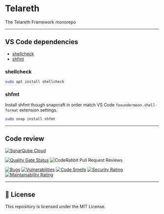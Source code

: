 # Telareth

The Telareth Framework monorepo

---

## VS Code dependencies

- [shellcheck](https://github.com/koalaman/shellcheck)
- [shfmt](https://github.com/mvdan/sh)

### shellcheck

```bash
sudo apt install shellcheck
```

### shfmt

Install shfmt though snapcraft in order match VS Code `foxundermoon.shell-format` extension settings.

```bash
sudo snap install shfmt
```

---

## Code review

[![SonarQube Cloud](https://sonarcloud.io/images/project_badges/sonarcloud-highlight.svg)](https://sonarcloud.io/summary/new_code?id=telareth_telareth)

[![Quality Gate Status](https://sonarcloud.io/api/project_badges/measure?project=telareth_telareth&metric=alert_status)](https://sonarcloud.io/summary/new_code?id=telareth_telareth)
![CodeRabbit Pull Request Reviews](https://img.shields.io/coderabbit/prs/github/telareth/telareth?utm_source=oss&utm_medium=github&utm_campaign=telareth%2Ftelareth&labelColor=171717&color=FF570A&link=https%3A%2F%2Fcoderabbit.ai&label=CodeRabbit+Reviews)

[![Bugs](https://sonarcloud.io/api/project_badges/measure?project=telareth_telareth&metric=bugs)](https://sonarcloud.io/summary/new_code?id=telareth_telareth)
[![Vulnerabilities](https://sonarcloud.io/api/project_badges/measure?project=telareth_telareth&metric=vulnerabilities)](https://sonarcloud.io/summary/new_code?id=telareth_telareth)
[![Code Smells](https://sonarcloud.io/api/project_badges/measure?project=telareth_telareth&metric=code_smells)](https://sonarcloud.io/summary/new_code?id=telareth_telareth)
[![Security Rating](https://sonarcloud.io/api/project_badges/measure?project=telareth_telareth&metric=security_rating)](https://sonarcloud.io/summary/new_code?id=telareth_telareth)
[![Maintainability Rating](https://sonarcloud.io/api/project_badges/measure?project=telareth_telareth&metric=sqale_rating)](https://sonarcloud.io/summary/new_code?id=telareth_telareth)

---

## 📄 License

This repository is licensed under the MIT License.

